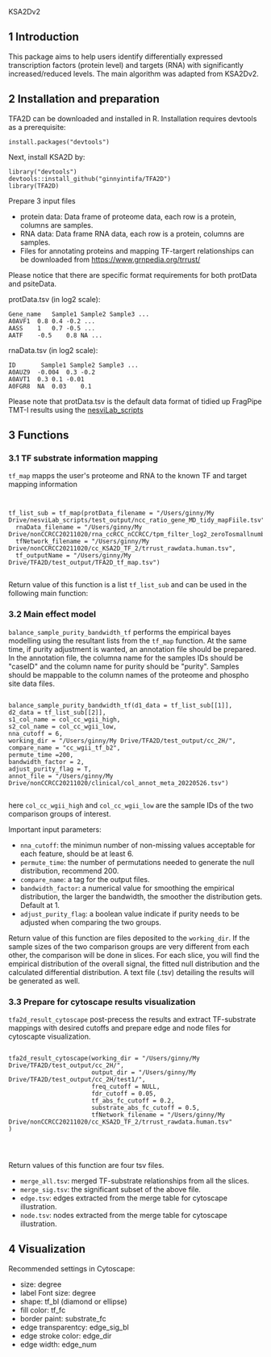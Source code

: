 KSA2Dv2

## 1 Introduction 

This package aims to help users identify differentially expressed transcription factors (protein level) and targets (RNA) with significantly increased/reduced levels. 
The main algorithm was adapted from KSA2Dv2.

## 2 Installation and preparation 
TFA2D can be downloaded and installed in R. Installation requires devtools as a prerequisite:

```{r}
install.packages("devtools")
```
Next, install KSA2D by:

```{r}
library("devtools")
devtools::install_github("ginnyintifa/TFA2D")
library(TFA2D)
```

Prepare 3 input files 


* protein data: Data frame of proteome data, each row is a protein, columns are samples.  
* RNA data: Data frame RNA data, each row is a protein, columns are samples.
* Files for annotating proteins and mapping TF-targert relationships can be downloaded from https://www.grnpedia.org/trrust/

Please notice that there are specific format requirements for both protData and psiteData. 

protData.tsv (in log2 scale):

```
Gene_name   Sample1 Sample2 Sample3 ...
A0AVF1  0.8 0.4 -0.2 ...
AASS    1   0.7 -0.5 ...
AATF    -0.5    0.8 NA ...
```

rnaData.tsv (in log2 scale):

```
ID   	 Sample1 Sample2 Sample3 ...
A0AUZ9  -0.004  0.3 -0.2
A0AVT1  0.3 0.1 -0.01
A0FGR8  NA  0.03    0.1
```
Please note that protData.tsv is the default data format of tidied up FragPipe TMT-I results using the [nesviLab_scripts](https://github.com/ginnyintifa/nesviLab_scripts)


## 3 Functions 

### 3.1 TF substrate information mapping
```tf_map``` mapps the user's proteome and RNA to the known TF and target mapping information 

```{r}


tf_list_sub = tf_map(protData_filename = "/Users/ginny/My Drive/nesviLab_scripts/test_output/ncc_ratio_gene_MD_tidy_mapFiile.tsv",
  rnaData_filename = "/Users/ginny/My Drive/nonCCRCC20211020/rna_ccRCC_nCCRCC/tpm_filter_log2_zeroTosmallnumber.tsv",
  tfNetwork_filename = "/Users/ginny/My Drive/nonCCRCC20211020/cc_KSA2D_TF_2/trrust_rawdata.human.tsv",
  tf_outputName = "/Users/ginny/My Drive/TFA2D/test_output/TFA2D_tf_map.tsv")


```

Return value of this function is a list ```tf_list_sub``` and can be used in the following main function:

### 3.2 Main effect model 

```balance_sample_purity_bandwidth_tf``` performs the empirical bayes modelling using the resultant lists from the ```tf_map``` function. At the same time, if purity adjustment is wanted, an annotation file should be prepared. In the annotation file, the columna name for the samples IDs should be "caseID" and the column name for purity should be "purity". Samples should be mappable to the column names of the proteome and phospho site data files. 


```{r}

balance_sample_purity_bandwidth_tf(d1_data = tf_list_sub[[1]],
d2_data = tf_list_sub[[2]],
s1_col_name = col_cc_wgii_high,
s2_col_name = col_cc_wgii_low,
nna_cutoff = 6,    
working_dir = "/Users/ginny/My Drive/TFA2D/test_output/cc_2H/",
compare_name = "cc_wgii_tf_b2",
permute_time =200,
bandwidth_factor = 2,                                   
adjust_purity_flag = T,
annot_file = "/Users/ginny/My Drive/nonCCRCC20211020/clinical/col_annot_meta_20220526.tsv")


```


here ```col_cc_wgii_high``` and ```col_cc_wgii_low``` are the sample IDs of the two comparison groups of interest. 

Important input parameters:

* ```nna_cutoff```: the minimun number of non-missing values acceptable for each feature, should be at least 6. 
* ```permute_time```: the number of permutations needed to generate the null distribution, recommend 200.
* ```compare_name```: a tag for the output files.
* ```bandwidth_factor```: a numerical value for smoothing the empirical distribution, the larger the bandwidth, the smoother the distribution gets. Default at 1. 
* ```adjust_purity_flag```: a boolean value indicate if purity needs to be adjusted when comparing the two groups. 

Return value of this function are files deposited to the ```working_dir```. If the sample sizes of the two comparison groups are very different from each other, the comparison will be done in slices. For each slice, you will find the empirical distribution of the overall signal, the fitted null distribution and the calculated differential distribution. A text file (.tsv) detailing the results will be generated as well. 

### 3.3 Prepare for cytoscape results visualization

```tfa2d_result_cytoscape``` post-precess the results and extract TF-substrate mappings with desired cutoffs and prepare edge and node files for cytoscapte visualization. 

```{r}

tfa2d_result_cytoscape(working_dir = "/Users/ginny/My Drive/TFA2D/test_output/cc_2H/",
                       output_dir = "/Users/ginny/My Drive/TFA2D/test_output/cc_2H/test1/",
                       freq_cutoff = NULL,
                       fdr_cutoff = 0.05,
                       tf_abs_fc_cutoff = 0.2,
                       substrate_abs_fc_cutoff = 0.5,
                       tfNetwork_filename = "/Users/ginny/My Drive/nonCCRCC20211020/cc_KSA2D_TF_2/trrust_rawdata.human.tsv"
)
  
    
  
```

Return values of this function are four tsv files. 
* ```merge_all.tsv```: merged TF-substrate relationships from all the slices. 
* ```merge_sig.tsv```: the significant subset of the above file. 
* ```edge.tsv```: edges extracted from the merge table for cytoscape illustration. 
* ```node.tsv```: nodes extracted from the merge table for cytoscape illustration. 

## 4 Visualization 
Recommended settings in Cytoscape:

* size: degree
* label Font size: degree
* shape: tf_bl (diamond or ellipse)
* fill color: tf_fc
* border paint: substrate_fc
* edge transparentcy: edge_sig_bl
* edge stroke color: edge_dir 
* edge width: edge_num




